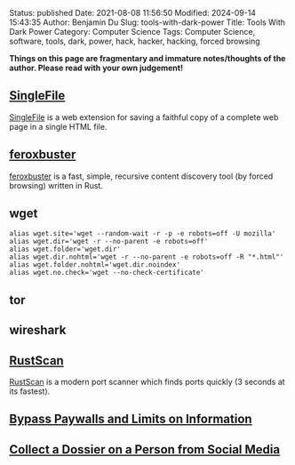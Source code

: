 Status: published
Date: 2021-08-08 11:56:50
Modified: 2024-09-14 15:43:35
Author: Benjamin Du
Slug: tools-with-dark-power
Title: Tools With Dark Power
Category: Computer Science
Tags: Computer Science, software, tools, dark, power, hack, hacker, hacking, forced browsing

**Things on this page are fragmentary and immature notes/thoughts of the author. Please read with your own judgement!**

## [SingleFile](https://github.com/gildas-lormeau/SingleFile)
[SingleFile](https://github.com/gildas-lormeau/SingleFile)
is a web extension for saving a faithful copy of a complete web page in a single HTML file.

## [feroxbuster](https://github.com/epi052/feroxbuster)
[feroxbuster](https://github.com/epi052/feroxbuster)
is a fast, simple, recursive content discovery tool 
(by forced browsing) written in Rust.

## wget

    alias wget.site='wget --random-wait -r -p -e robots=off -U mozilla' 
    alias wget.dir='wget -r --no-parent -e robots=off'
    alias wget.folder='wget.dir'
    alias wget.dir.nohtml='wget -r --no-parent -e robots=off -R "*.html"'
    alias wget.folder.nohtml='wget.dir.noindex'
    alias wget.no.check='wget --no-check-certificate'

## tor

## wireshark

## [RustScan](https://github.com/RustScan/RustScan)
[RustScan](https://github.com/RustScan/RustScan)
is a modern port scanner 
which finds ports quickly (3 seconds at its fastest). 

## [Bypass Paywalls and Limits on Information](https://www.legendu.net/misc/blog/bypass-paywalls-and-limits-on-information/)
    
## [Collect a Dossier on a Person from Social Media](https://www.legendu.net/misc/blog/collect-a-dossier-on-a-person-from-social-media)


